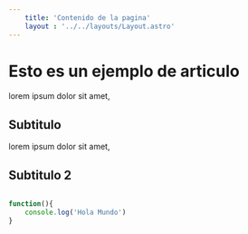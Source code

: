 ```yaml
---
    title: 'Contenido de la pagina'
    layout : '../../layouts/Layout.astro'
---
```


# Esto es un ejemplo de articulo 

lorem ipsum dolor sit amet,

## Subtitulo 

lorem ipsum dolor sit amet,


## Subtitulo 2

```js

function(){
    console.log('Hola Mundo')
}